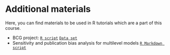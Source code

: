 # Additional materials

Here, you can find materials to be used in R tutorials which are a part of this course.

- BCG project: [`R script`](./1_basic_analysis/BCG_Vaccine.R) [`Data set`](./BCG_Vaccine.csv)
- Sensitivity and publication bias analysis for multilevel models [`R Markdown script`](2_advanced_analysis/sensitivity_bias_multilevel_meta-analysis.Rmd)
